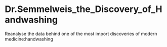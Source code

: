 # Dr.Semmelweis_the_Discovery_of_Handwashing
Reanalyse the data behind one of the most import discoveries of modern medicine:handwashing
